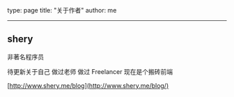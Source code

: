 type: page
title: "关于作者"
author: me

---

## shery

非著名程序员

待更新关于自己
做过老师
做过 Freelancer
现在是个搬砖前端

[http://www.shery.me/blog](http://www.shery.me/blog/)
